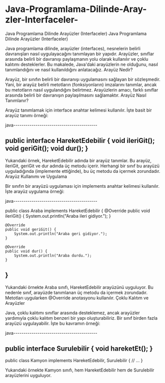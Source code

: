 # Java-Programlama-Dilinde-Aray-zler-Interfaceler-
Java Programlama Dilinde Arayüzler (Interfaceler)
Java Programlama Dilinde Arayüzler (Interfaceler)

Java programlama dilinde, arayüzler (interfaces), nesnelerin belirli davranışları nasıl uygulayacağını tanımlayan bir yapıdır. Arayüzler, sınıflar arasında belirli bir davranışı paylaşmanın yolu olarak kullanılır ve çoklu kalıtımı desteklerler. Bu makalede, Java'daki arayüzlerin ne olduğunu, nasıl tanımlandığını ve nasıl kullanıldığını anlatacağız.
Arayüz Nedir?

Arayüz, bir sınıfın belirli bir davranışı uygulamasını sağlayan bir sözleşmedir. Yani, bir arayüz belirli metotların (fonksiyonların) imzalarını tanımlar, ancak bu metotların nasıl uygulandığını belirtmez. Arayüzlerin amacı, farklı sınıflar arasında belirli bir davranışın paylaşılmasını sağlamaktır.
Arayüz Nasıl Tanımlanır?

Arayüz tanımlamak için interface anahtar kelimesi kullanılır. İşte basit bir arayüz tanımı örneği:

java------------------------------------------

public interface HareketEdebilir {
    void ileriGit();
    void geriGit();
    void dur();
}
------------------------------------------

Yukarıdaki örnek, HareketEdebilir adında bir arayüz tanımlar. Bu arayüz, ileriGit, geriGit ve dur adında üç metodu içerir. Herhangi bir sınıf bu arayüzü uyguladığında (implemente ettiğinde), bu üç metodu da içermek zorundadır.
Arayüz Kullanımı ve Uygulama

Bir sınıfın bir arayüzü uygulaması için implements anahtar kelimesi kullanılır. İşte arayüz uygulama örneği:

java------------------------------------------

public class Araba implements HareketEdebilir {
    @Override
    public void ileriGit() {
        System.out.println("Araba ileri gidiyor.");
    }

    @Override
    public void geriGit() {
        System.out.println("Araba geri gidiyor.");
    }

    @Override
    public void dur() {
        System.out.println("Araba durdu.");
    }
}
------------------------------------------

Yukarıdaki örnekte Araba sınıfı, HareketEdebilir arayüzünü uyguluyor. Bu nedenle sınıf, arayüzde tanımlanan üç metodu da içermek zorundadır. Metotları uygularken @Override anotasyonu kullanılır.
Çoklu Kalıtım ve Arayüzler

Java, çoklu kalıtımı sınıflar arasında desteklemez, ancak arayüzler yardımıyla çoklu kalıtım benzeri bir yapı oluşturabiliriz. Bir sınıf birden fazla arayüzü uygulayabilir. İşte bu kavramın örneği:

java------------------------------------------

public interface Surulebilir {
    void hareketEt();
}
------------------------------------------
public class Kamyon implements HareketEdebilir, Surulebilir {
    // ...
}

Yukarıdaki örnekte Kamyon sınıfı, hem HareketEdebilir hem de Surulebilir arayüzlerini uyguluyor.
